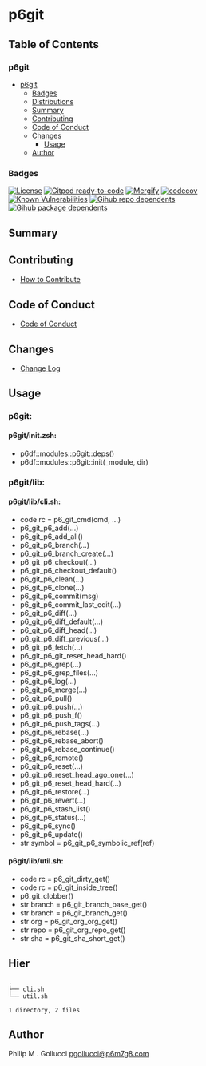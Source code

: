 # p6git

## Table of Contents


### p6git
- [p6git](#p6git)
  - [Badges](#badges)
  - [Distributions](#distributions)
  - [Summary](#summary)
  - [Contributing](#contributing)
  - [Code of Conduct](#code-of-conduct)
  - [Changes](#changes)
    - [Usage](#usage)
  - [Author](#author)

### Badges

[![License](https://img.shields.io/badge/License-Apache%202.0-yellowgreen.svg)](https://opensource.org/licenses/Apache-2.0)
[![Gitpod ready-to-code](https://img.shields.io/badge/Gitpod-ready--to--code-blue?logo=gitpod)](https://gitpod.io/#https://github.com/p6m7g8/p6git)
[![Mergify](https://img.shields.io/endpoint.svg?url=https://gh.mergify.io/badges/p6m7g8/p6git/&style=flat)](https://mergify.io)
[![codecov](https://codecov.io/gh/p6m7g8/p6git/branch/master/graph/badge.svg?token=14Yj1fZbew)](https://codecov.io/gh/p6m7g8/p6git)
[![Known Vulnerabilities](https://snyk.io/test/github/p6m7g8/p6git/badge.svg?targetFile=package.json)](https://snyk.io/test/github/p6m7g8/p6git?targetFile=package.json)
[![Gihub repo dependents](https://badgen.net/github/dependents-repo/p6m7g8/p6git)](https://github.com/p6m7g8/p6git/network/dependents?dependent_type=REPOSITORY)
[![Gihub package dependents](https://badgen.net/github/dependents-pkg/p6m7g8/p6git)](https://github.com/p6m7g8/p6git/network/dependents?dependent_type=PACKAGE)

## Summary

## Contributing

- [How to Contribute](CONTRIBUTING.md)

## Code of Conduct

- [Code of Conduct](https://github.com/p6m7g8/.github/blob/master/CODE_OF_CONDUCT.md)

## Changes

- [Change Log](CHANGELOG.md)

## Usage

### p6git:

#### p6git/init.zsh:

- p6df::modules::p6git::deps()
- p6df::modules::p6git::init(_module, dir)


### p6git/lib:

#### p6git/lib/cli.sh:

- code rc = p6_git_cmd(cmd, ...)
- p6_git_p6_add(...)
- p6_git_p6_add_all()
- p6_git_p6_branch(...)
- p6_git_p6_branch_create(...)
- p6_git_p6_checkout(...)
- p6_git_p6_checkout_default()
- p6_git_p6_clean(...)
- p6_git_p6_clone(...)
- p6_git_p6_commit(msg)
- p6_git_p6_commit_last_edit(...)
- p6_git_p6_diff(...)
- p6_git_p6_diff_default(...)
- p6_git_p6_diff_head(...)
- p6_git_p6_diff_previous(...)
- p6_git_p6_fetch(...)
- p6_git_p6_git_reset_head_hard()
- p6_git_p6_grep(...)
- p6_git_p6_grep_files(...)
- p6_git_p6_log(...)
- p6_git_p6_merge(...)
- p6_git_p6_pull()
- p6_git_p6_push(...)
- p6_git_p6_push_f()
- p6_git_p6_push_tags(...)
- p6_git_p6_rebase(...)
- p6_git_p6_rebase_abort()
- p6_git_p6_rebase_continue()
- p6_git_p6_remote()
- p6_git_p6_reset(...)
- p6_git_p6_reset_head_ago_one(...)
- p6_git_p6_reset_head_hard(...)
- p6_git_p6_restore(...)
- p6_git_p6_revert(...)
- p6_git_p6_stash_list()
- p6_git_p6_status(...)
- p6_git_p6_sync()
- p6_git_p6_update()
- str symbol = p6_git_p6_symbolic_ref(ref)

#### p6git/lib/util.sh:

- code rc = p6_git_dirty_get()
- code rc = p6_git_inside_tree()
- p6_git_clobber()
- str branch = p6_git_branch_base_get()
- str branch = p6_git_branch_get()
- str org = p6_git_org_org_get()
- str repo = p6_git_org_repo_get()
- str sha = p6_git_sha_short_get()



## Hier
```text
.
├── cli.sh
└── util.sh

1 directory, 2 files
```
## Author

Philip M . Gollucci <pgollucci@p6m7g8.com>
